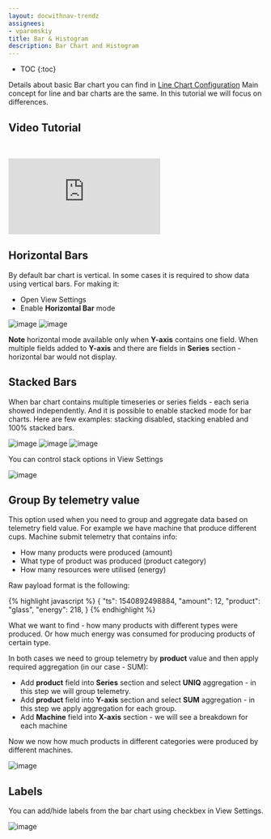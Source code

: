 ```yaml
---
layout: docwithnav-trendz
assignees:
- vparomskiy
title: Bar & Histogram
description: Bar Chart and Histogram
---
```


* TOC
{:toc}

Details about basic Bar chart you can find in [Line Chart Configuration](/docs/trendz/visualizations-line/)
Main concept for line and bar charts are the same. In this tutorial we will focus on differences.

## Video Tutorial

&nbsp; 
  
<div id="video">  
    <div id="video_wrapper">
        <iframe src="https://www.youtube.com/embed/Sc6vySTadCQ" frameborder="0" allowfullscreen></iframe>
    </div>
</div>

## Horizontal Bars

By default bar chart is vertical. In some cases it is required to show data using vertical bars. For making it:

* Open View Settings
* Enable **Horizontal Bar** mode

![image](https://img.thingsboard.io/trendz/bar-horizontal.png)
![image](https://img.thingsboard.io/trendz/bar-horizontal-conf.png)

**Note** horizontal mode available only when **Y-axis** contains one field. When multiple fields added to **Y-axis** and there are fields 
in **Series** section - horizontal bar would not display. 

## Stacked Bars

When bar chart contains multiple timeseries or series fields - each seria showed independently. And it is possible to enable 
stacked mode for bar charts. Here are few examples: stacking disabled, stacking enabled and 100% stacked bars. 

![image](https://img.thingsboard.io/trendz/bar-stack-off.png)
![image](https://img.thingsboard.io/trendz/bar-stack-onn.png)
![image](https://img.thingsboard.io/trendz/bar-stack-100.png)

You can control stack options in View Settings

![image](https://img.thingsboard.io/trendz/bar-stack-conf.png)

## Group By telemetry value

This option used when you need to group and aggregate data based on telemetry field value. 
For example we have machine that produce different cups. Machine submit telemetry that contains info:

* How many products were produced (amount)
* What type of product was produced (product category)
* How many resources were utilised (energy)

Raw payload format is the following:

{% highlight javascript %}
  {
    "ts": 1540892498884,
    "amount": 12,
    "product": "glass",
    "energy": 218,
  }
{% endhighlight %}

What we want to find - how many products with different types were produced. Or how much energy was consumed for producing products 
of certain type.

In both cases we need to group telemetry by **product** value and then apply required aggregation (in our case - SUM):

* Add **product** field into **Series** section and select **UNIQ** aggregation - in this step we will group telemetry.
* Add **product** field into **Y-axis** section and select **SUM** aggregation - in this step we apply aggregation for each group.
* Add **Machine** field into **X-axis** section - we will see a breakdown for each machine

Now we now how much products in different categories were produced by different machines.

![image](https://img.thingsboard.io/trendz/bar-group-ts.png)

## Labels
You can add/hide labels from the bar chart using checkbex in View Settings. 

![image](https://img.thingsboard.io/trendz/bar-labels.png)
